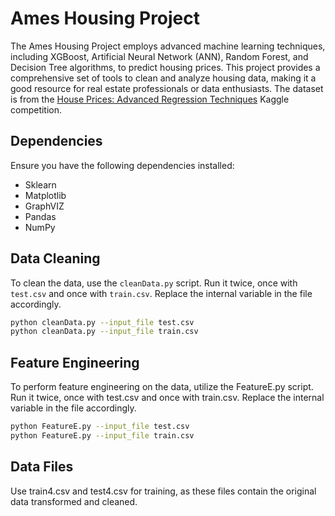 # Ames Housing Project

The Ames Housing Project employs advanced machine learning techniques, including XGBoost, Artificial Neural Network (ANN), Random Forest, and Decision Tree algorithms, to predict housing prices. This project provides a comprehensive set of tools to clean and analyze housing data, making it a good resource for real estate professionals or data enthusiasts. The dataset is from the [House Prices: Advanced Regression Techniques](https://www.kaggle.com/competitions/house-prices-advanced-regression-techniques) Kaggle competition.



## Dependencies
Ensure you have the following dependencies installed:
- Sklearn
- Matplotlib
- GraphVIZ
- Pandas
- NumPy
  
## Data Cleaning
To clean the data, use the `cleanData.py` script. Run it twice, once with `test.csv` and once with `train.csv`. Replace the internal variable in the file accordingly.

```bash
python cleanData.py --input_file test.csv
python cleanData.py --input_file train.csv
```

## Feature Engineering
To perform feature engineering on the data, utilize the FeatureE.py script. Run it twice, once with test.csv and once with train.csv. Replace the internal variable in the file accordingly.
```bash
python FeatureE.py --input_file test.csv
python FeatureE.py --input_file train.csv
```


## Data Files
Use train4.csv and test4.csv for training, as these files contain the original data transformed and cleaned.

